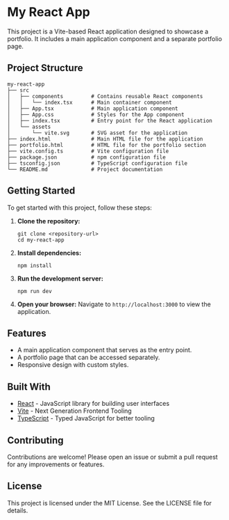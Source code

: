 # My React App

This project is a Vite-based React application designed to showcase a portfolio. It includes a main application component and a separate portfolio page.

## Project Structure

```
my-react-app
├── src
│   ├── components         # Contains reusable React components
│   │   └── index.tsx      # Main container component
│   ├── App.tsx            # Main application component
│   ├── App.css            # Styles for the App component
│   ├── index.tsx          # Entry point for the React application
│   └── assets
│       └── vite.svg       # SVG asset for the application
├── index.html             # Main HTML file for the application
├── portfolio.html         # HTML file for the portfolio section
├── vite.config.ts         # Vite configuration file
├── package.json           # npm configuration file
├── tsconfig.json          # TypeScript configuration file
└── README.md              # Project documentation
```

## Getting Started

To get started with this project, follow these steps:

1. **Clone the repository:**
   ```
   git clone <repository-url>
   cd my-react-app
   ```

2. **Install dependencies:**
   ```
   npm install
   ```

3. **Run the development server:**
   ```
   npm run dev
   ```

4. **Open your browser:**
   Navigate to `http://localhost:3000` to view the application.

## Features

- A main application component that serves as the entry point.
- A portfolio page that can be accessed separately.
- Responsive design with custom styles.

## Built With

- [React](https://reactjs.org/) - JavaScript library for building user interfaces
- [Vite](https://vitejs.dev/) - Next Generation Frontend Tooling
- [TypeScript](https://www.typescriptlang.org/) - Typed JavaScript for better tooling

## Contributing

Contributions are welcome! Please open an issue or submit a pull request for any improvements or features.

## License

This project is licensed under the MIT License. See the LICENSE file for details.